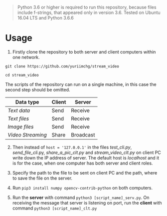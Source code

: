 > Python 3.6 or higher is required to run this repository, because files include f-strings, that appeared only in version 3.6.
> Tested on Ubuntu 16.04 LTS and Python 3.6.6

# Usage
   1. Firstly clone the repository to both server and client computers within one network.
   
`git clone https://github.com/yuriimchg/stream_video`

`cd stream_video`
    
    
    
The scripts of the repository can run on a single machine, in this case the second step should be omitted.

   Data type| Client | Server
   ---------|--------|---------
   _Text data_ | Send | Receive 
   _Text files_ | Send | Receive 
   _Image files_ | Send | Receive
   _Video Streaming_ | Share | Broadcast

   2. Then instead of `host = '127.0.0.1'` in the files _test_cli.py_, _send_file_cli_.py, _share_a_pic_clt.py_ and _stream_video_clt.py_ on client PC write down the IP address of server. The default host is _localhost_ and it is for the case, when one computer has both server and client roles.
   
   3. Specify the path to the file to be sent on client PC and the path, where to save the file on the server.
   
   4. Run `pip3 install numpy opencv-contrib-python` on both computers.
   
   5. Run the **server** with command `python3 [script_name]_serv.py`. On receiving the message that server is listening on port, run the **client** with command `python3 [script_name]_clt.py` 





